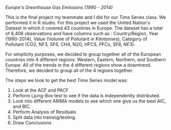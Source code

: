 _Europe's Greenhouse Gas Emissions (1990 - 2014)_

This is  the final project my teammate and I did for our Time Series class. We performed it in R studio.
For this project we used the United Nation's Dataset in which it covered 43 countries in Europe.  The dataset has a total of 8,406 observations and have columns such as : Country/Region, Year (1990-2014), Value (Volume of Pollutant in Kilotonnes), Category of Pollutant (CO2, NF3, SF6, CH4, N2O, HFCS, PFCs, SF6, NF3).

For simplicity purposes, we decided to group together all of the European countries into 4 different regions: Western, Eastern, Northern, and Southern Europe. All of the trends in the 4 different regions show a downtrend. Therefore, we decided to group all of the 4 regions together. 

The steps we took to get the best Time Series model was: 
1. Look at the ACF and PACF
2. Perform Ljung-Box test to see if the data is independently distributed.
3. Look into different ARIMA models to see which one give us the best AIC, and BIC.
4. Perform Analysis of Residuals
5. Split data into training/testing.
6. Draw Conclusions

